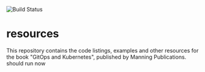 ![Build Status](https://github.com/albrechtotto/git-ops-and-kubernetes/.github/workflows/codacy.yaml/badge.svg)

# resources
This repository contains the code listings, examples and other resources for the book "GitOps and Kubernetes", published by Manning Publications.
should run now